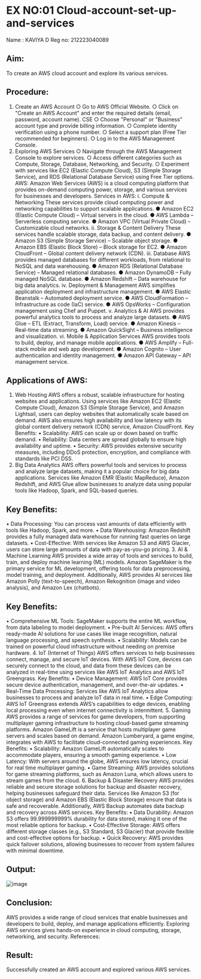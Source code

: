 # EX NO:01 Cloud-account-set-up-and-services

Name : KAVIYA D
Reg no: 212223040089
## Aim: 
To create an AWS cloud account and explore its various services. 
## Procedure: 
1. Create an AWS Account 
○ Go to AWS Official Website. 
○ Click on "Create an AWS Account" and enter the required details (email, 
password, account name). 
CSE 
○ Choose "Personal" or "Business" account type and provide billing information. 
○ Complete identity verification using a phone number. 
○ Select a support plan (Free Tier recommended for beginners). 
○ Log in to the AWS Management Console. 
2. Exploring AWS Services 
○ Navigate through the AWS Management Console to explore services. 
○ Access different categories such as Compute, Storage, Database, Networking, 
and Security. 
○ Experiment with services like EC2 (Elastic Compute Cloud), S3 (Simple 
Storage Service), and RDS (Relational Database Service) using Free Tier 
options. 
AWS: 
Amazon Web Services (AWS) is a cloud computing platform that provides on-demand 
computing power, storage, and various services for businesses and developers. 
Services in AWS: 
i. Compute & Networking 
These services provide cloud computing power and networking capabilities to support 
scalable applications. 
● Amazon EC2 (Elastic Compute Cloud) – Virtual servers in the cloud. 
● AWS Lambda – Serverless computing service. 
● Amazon VPC (Virtual Private Cloud) – Customizable cloud networks. 
ii. Storage & Content Delivery 
These services handle scalable storage, data backup, and content delivery. 
● Amazon S3 (Simple Storage Service) – Scalable object storage. ● Amazon 
EBS (Elastic Block Store) – Block storage for EC2. 
● Amazon CloudFront – Global content delivery network (CDN). 
iii. Database 
AWS provides managed databases for different workloads, from relational to NoSQL and data 
warehousing. 
● Amazon RDS (Relational Database Service) – Managed relational databases. 
● Amazon DynamoDB – Fully managed NoSQL database. 
● Amazon Redshift – Data warehouse for big data analytics. 
iv. Deployment & Management 
AWS simplifies application deployment and infrastructure management. 
● AWS Elastic Beanstalk – Automated deployment service. 
● AWS CloudFormation – Infrastructure as code (IaC) service. 
● AWS OpsWorks – Configuration management using Chef and Puppet. 
v. Analytics & AI 
AWS provides powerful analytics tools to process and analyze large datasets. 
● AWS Glue – ETL (Extract, Transform, Load) service. 
● Amazon Kinesis – Real-time data streaming. 
● Amazon QuickSight – Business intelligence and visualization. 
vi. Mobile & Application Services 
AWS provides tools to build, deploy, and manage mobile applications. 
● AWS Amplify – Full-stack mobile and web app development. 
● Amazon Cognito – User authentication and identity management. 
● Amazon API Gateway – API management service. 
## Applications of AWS: 
1. Web Hosting 
AWS offers a robust, scalable infrastructure for hosting websites and applications. Using services 
like Amazon EC2 (Elastic Compute Cloud), Amazon S3 (Simple Storage Service), and 
Amazon Lightsail, users can deploy websites that automatically scale based on demand. AWS 
also ensures high availability and low latency with its global content delivery network (CDN) 
service, Amazon CloudFront. 
Key Benefits: 
• Scalability: AWS can scale up or down based on traffic demand. 
• Reliability: Data centers are spread globally to ensure high availability and uptime. 
• Security: AWS provides extensive security measures, including DDoS protection, 
encryption, and compliance with standards like PCI DSS. 
2. Big Data Analytics 
AWS offers powerful tools and services to process and analyze large datasets, making it a 
popular choice for big data applications. Services like Amazon EMR (Elastic MapReduce), 
Amazon Redshift, and AWS Glue allow businesses to analyze data using popular tools like 
Hadoop, Spark, and SQL-based queries. 
## Key Benefits: 
• Data Processing: You can process vast amounts of data efficiently with tools like 
Hadoop, Spark, and more. 
• Data Warehousing: Amazon Redshift provides a fully managed data warehouse for 
running fast queries on large datasets. 
• Cost-Effective: With services like Amazon S3 and AWS Glacier, users can store large 
amounts of data with pay-as-you-go pricing. 
3. AI & Machine Learning 
AWS provides a wide array of tools and services to build, train, and deploy machine learning 
(ML) models. Amazon SageMaker is the primary service for ML development, offering tools 
for data preprocessing, model training, and deployment. Additionally, AWS provides AI services 
like Amazon Polly (text-to-speech), Amazon Rekognition (image and video analysis), and 
Amazon Lex (chatbots). 
## Key Benefits: 
• Comprehensive ML Tools: SageMaker supports the entire ML workflow, from data 
labeling to model deployment. 
• Pre-built AI Services: AWS offers ready-made AI solutions for use cases like image 
recognition, natural language processing, and speech synthesis. 
• Scalability: Models can be trained on powerful cloud infrastructure without needing on
premise hardware. 
4. IoT (Internet of Things) 
AWS offers services to help businesses connect, manage, and secure IoT devices. With AWS 
IoT Core, devices can securely connect to the cloud, and data from these devices can be 
analyzed in real-time using services like AWS IoT Analytics and AWS IoT Greengrass. 
Key Benefits: 
• Device Management: AWS IoT Core provides secure device authentication, 
management, and over-the-air updates. 
• Real-Time Data Processing: Services like AWS IoT Analytics allow businesses to 
process and analyze IoT data in real time. 
• Edge Computing: AWS IoT Greengrass extends AWS’s capabilities to edge devices, 
enabling local processing even when internet connectivity is intermittent. 
5. Gaming 
AWS provides a range of services for game developers, from supporting multiplayer gaming 
infrastructure to hosting cloud-based game streaming platforms. Amazon GameLift is a service 
that hosts multiplayer game servers and scales based on demand. Amazon Lumberyard, a game 
engine, integrates with AWS to facilitate cloud-connected gaming experiences. 
Key Benefits: 
• Scalability: Amazon GameLift automatically scales to accommodate players, ensuring a 
smooth gaming experience. 
• Low Latency: With servers around the globe, AWS ensures low latency, crucial for real
time multiplayer gaming. 
• Game Streaming: AWS provides solutions for game streaming platforms, such as 
Amazon Luna, which allows users to stream games from the cloud. 
6. Backup & Disaster Recovery 
AWS provides reliable and secure storage solutions for backup and disaster recovery, helping 
businesses safeguard their data. Services like Amazon S3 (for object storage) and Amazon EBS 
(Elastic Block Storage) ensure that data is safe and recoverable. Additionally, AWS Backup 
automates data backup and recovery across AWS services. 
Key Benefits: 
• Data Durability: Amazon S3 offers 99.999999999% durability for data stored, making it 
one of the most reliable options for backup. 
• Cost-Effective Storage: AWS offers different storage classes (e.g., S3 Standard, S3 
Glacier) that provide flexible and cost-effective options for backup. 
• Quick Recovery: AWS provides quick failover solutions, allowing businesses to recover 
from system failures with minimal downtime. 
## Output: 

 
 ![image](https://github.com/user-attachments/assets/72dfd6ef-ff2d-4c6a-b057-b3306b8d7668)

## Conclusion: 
AWS provides a wide range of cloud services that enable businesses and developers to build, 
deploy, and manage applications efficiently. Exploring AWS services gives hands-on 
experience in cloud computing, storage, networking, and security. 
References: 
## Result: 
Successfully created an AWS account and explored various AWS services.
